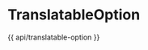 <!-- ======================================================================
--- Search engine
title:          TranslatableOption
keywords:       TranslatableOption
description:    TranslatableOption.
--- Menu system
order:          80
text:           TranslatableOption
hidden:         false
umbel:          false
--- Page properties
id:             
document:       
layout:         layout-2-left
$-left:         #side-menu
searchable:     true
--- Side menu
side-menu-root:     /api
side-menu-header:   API
side-menu-top:      API
side-menu-depth:    1
======================================================================= -->

# TranslatableOption

{{ api/translatable-option }}
